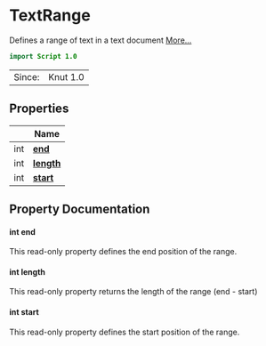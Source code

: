 # TextRange

Defines a range of text in a text document [More...](#detailed-description)

```qml
import Script 1.0
```

<table>
<tr><td>Since:</td><td>Knut 1.0</td></tr>
</table>

## Properties

| | Name |
|-|-|
|int|**[end](#end)**|
|int|**[length](#length)**|
|int|**[start](#start)**|

## Property Documentation

#### <a name="end"></a>int **end**

This read-only property defines the end position of the range.

#### <a name="length"></a>int **length**

This read-only property returns the length of the range (end - start)

#### <a name="start"></a>int **start**

This read-only property defines the start position of the range.
